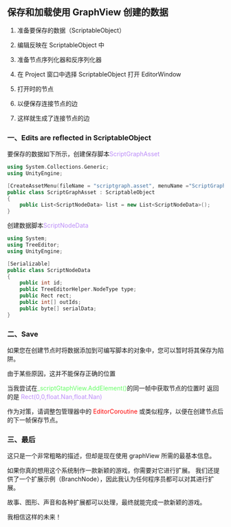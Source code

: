 ## 保存和加载使用 GraphView 创建的数据

1.   准备要保存的数据（ScriptableObject）
2.   编辑反映在 ScriptableObject 中

3.   准备节点序列化器和反序列化器
4.   在 Project 窗口中选择 ScriptableObject 打开 EditorWindow

5.   打开时的节点
6.   以便保存连接节点的边
7.   这样就生成了连接节点的边

### 一、Edits are reflected in  ScriptableObject

要保存的数据如下所示，创建保存脚本<font color=#bc8df9>ScriptGraphAsset</font>

```c++
using System.Collections.Generic;
using UnityEngine;

[CreateAssetMenu(fileName = "scriptgraph.asset", menuName ="ScriptGraph Asset")]
public class ScriptGraphAsset : ScriptableObject
{
    public List<ScriptNodeData> list = new List<ScriptNodeData>();
}
```

创建数据脚本<font color=#bc8df9>ScriptNodeData</font>

```c++
using System;
using TreeEditor;
using UnityEngine;

[Serializable]
public class ScriptNodeData
{
    public int id;
    public TreeEditorHelper.NodeType type;
    public Rect rect;
    public int[] outIds;
    public byte[] serialData;
}
```

### 二、Save

如果您在创建节点时将数据添加到可编写脚本的对象中，您可以暂时将其保存为陷阱。



由于某些原因，这并不能保存正确的位置

当我尝试在<font color=#66ff66>_scriptGtaphView.AddElement()</font>的同一帧中获取节点的位置时
返回的是<font color=#bc8df9> Rect(0,0,float.Nan,float.Nan)</font>

作为对策，请调整包管理器中的 <font color="red">EditorCoroutine </font>或类似程序，以便在创建节点后的下一帧保存节点。

### 三、最后

这只是一个非常粗略的描述，但却是现在使用 graphView 所需的最基本信息。

如果你真的想用这个系统制作一款新颖的游戏，你需要对它进行扩展。
我们还提供了一个扩展示例（BranchNode），因此我认为任何程序员都可以对其进行扩展。

故事、图形、声音和各种扩展都可以处理，最终就能完成一款新颖的游戏。

我相信这样的未来！